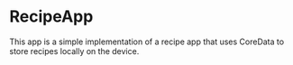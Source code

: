 # RecipeApp

This app is a simple implementation of a recipe app that uses CoreData to store recipes locally on the device.
